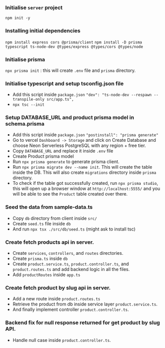 ### Initialise `server` project

`npm init -y`

### Installing initial dependencies

`npm install express cors @prisma/client`
`npm install -D prisma typescript ts-node-dev @types/express @types/cors @types/node`

### Initialise prisma

`npx prisma init` : this will create `.env` file and `prisma` directory.

### Initialise typescript and setup tsconfig.json file

- Add this script inside `package.json` `"dev": "ts-node-dev --respawn --transpile-only src/app.ts",`
- `npx tsc --init`

### Setup DATABASE_URL and product prisma model in schema.prisma

- Add this script inside `package.json` `"postinstall": "prisma generate"`
- Go to vercel `Dashboard -> Storage` and click on Create Database and choose Neon Serverless PostgreSQL with any region + free tier.
- Copy `DATABASE_URL` and replace it inside `.env` file
- Create Product prisma model
- Run `npx prisma generate` to generate prisma client.
- Run `npx prisma migrate dev --name init`. This will create the table inside the DB. This will also create `migrations` directory inside `prisma` directory.
- To check if the table got successfully created, run `npx prisma studio`, this will open up a browser window at `http://localhost:5555/` and you will be able to see the `Product` table created over there.

### Seed the data from sample-data.ts

- Copy `db` directory from client inside `src/`
- Create `seed.ts` file inside `db`
- And run `npx tsx ./src/db/seed.ts` (might ask to install tsc)

### Create fetch products api in server.

- Create `services`, `controllers`, and `routes` directories.
- Create `prisma.ts` inside `db`
- Create `product.service.ts`, `product.controller.ts`, and `product.routes.ts` and add backend logic in all the files.
- Add `productRoutes` inside `app.ts`

### Create fetch product by slug api in server.

- Add a new route inside `product.routes.ts`
- Retrieve the product from db inside service layer `product.service.ts`.
- And finally implement controller `product.controller.ts`.

### Backend fix for null response returned for get product by slug API.

- Handle null case inside `product.controller.ts`.
